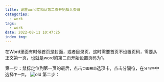 ```yaml
---
title: 设置word文档从第二页开始插入页码
categories:
  - work
tags:
  - work
date: 2022-08-11 10:47:25
index_img:
---
```

在Word里面有时候首页是封面，或者目录页，这时需要首页不设置页码，需要从正文第一页，也就是word的第二页开始设置页码为1。
<!-- more -->
<!-- categories:Dev、Ops、Study、Sth、News-->
<!-- tags: 
Python、MySQL、LeetCode、机器学习、Linux、Big Data、Java、BlockChain、Docker、Web 、分布式、
Maven、数据结构、JVM、JavaScript、Crontab、Shell、Ubuntu、VPN、NodeJS、String、VM、Hadoop、
Life、树莓派、Git、Hexo
 -->

第一步：鼠标定位到第一页的最后，点击`页面布局`选项卡，点击分隔符，在`分节符`中选择`下一页`。
![old](https://blog-cnd-1307088890.cos.ap-guangzhou.myqcloud.com/old.jpg)
第二步：
